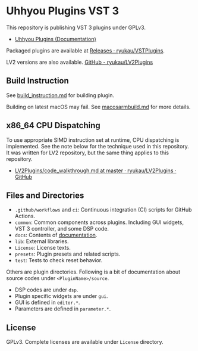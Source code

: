 # Uhhyou Plugins VST 3
This repository is publishing VST 3 plugins under GPLv3.

- [Uhhyou Plugins (Documentation)](https://ryukau.github.io/VSTPlugins/)

Packaged plugins are available at [Releases · ryukau/VSTPlugins](https://github.com/ryukau/VSTPlugins/releases).

LV2 versions are also available. [GitHub - ryukau/LV2Plugins](https://github.com/ryukau/LV2Plugins)

## Build Instruction
See [build_instruction.md](https://github.com/ryukau/VSTPlugins/blob/master/build_instruction.md) for building plugin.

Building on latest macOS may fail. See [macosarmbuild.md](https://github.com/ryukau/VSTPlugins/blob/master/macarmbuild.md) for more details.

## x86_64 CPU Dispatching
To use appropriate SIMD instruction set at runtime, CPU dispatching is implemented. See the note below for the technique used in this repository. It was written for LV2 repository, but the same thing applies to this repository.

- [LV2Plugins/code_walkthrough.md at master · ryukau/LV2Plugins · GitHub](https://github.com/ryukau/LV2Plugins/blob/master/docs/dev_note/code_walkthrough.md#cpu-dispatching)

## Files and Directories
- `.github/workflows` and `ci`: Continuous integration (CI) scripts for GitHub Actions.
- `common`: Common components across plugins. Including GUI widgets, VST 3 controller, and some DSP code.
- `docs`: Contents of [documentation](https://ryukau.github.io/VSTPlugins/).
- `lib`: External libraries.
- `License`: License texts.
- `presets`: Plugin presets and related scripts.
- `test`: Tests to check reset behavior.

Others are plugin directories. Following is a bit of documentation about source codes under `<PluginName>/source`.

- DSP codes are under `dsp`.
- Plugin specific widgets are under `gui`.
- GUI is defined in `editor.*`.
- Parameters are defined in `parameter.*`.

## License
GPLv3. Complete licenses are available under `License` directory.
